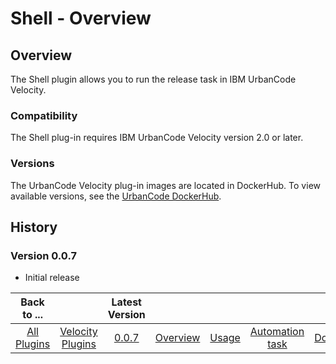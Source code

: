 
# Shell - Overview

## Overview

The Shell plugin allows you to run the release task in IBM UrbanCode Velocity.

### Compatibility

The Shell plug-in requires IBM UrbanCode Velocity version 2.0 or later.


### Versions

The UrbanCode Velocity plug-in images are located in DockerHub. To view available versions, see the [UrbanCode DockerHub](https://hub.docker.com/r/urbancode/ucv-ext-circleci/tags).

## History

### Version 0.0.7

* Initial release



|Back to ...||Latest Version|||||
| :---: | :---: | :---: | :---: | :---: | :---: | :---: |
|[All Plugins](../../index.md)|[Velocity Plugins](../README.md)|[0.0.7](https://raw.githubusercontent.com/UrbanCode/IBM-UCV-PLUGINS/main/files/ucv-ext-shell/ucv-ext-shell-0.0.7.tar.zip)|[Overview](overview.md)|[Usage](usage.md)|[Automation task](Automation-task.md)|[Dowloads](downloads.md)
